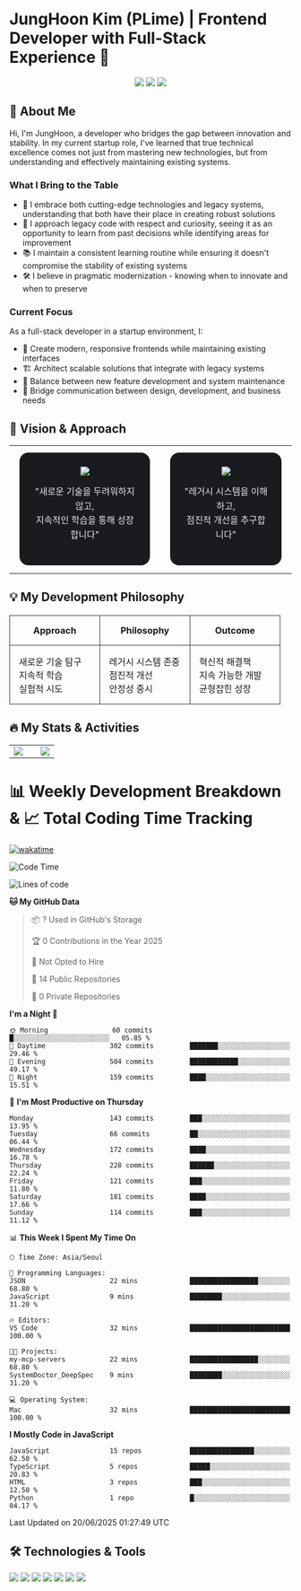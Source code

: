 # JungHoon Kim (PLime) | Frontend Developer with Full-Stack Experience 🚀

<div align="center">
  <img src="https://img.shields.io/badge/Role-Frontend%20Focused-blue" />
  <img src="https://img.shields.io/badge/Approach-Full%20Stack-green" />
  <img src="https://img.shields.io/badge/Status-Open%20to%20Work-brightgreen" />
</div>

<h2 align="left">🚀 About Me</h2>

Hi, I'm JungHoon, a developer who bridges the gap between innovation and stability. In my current startup role, I've learned that true technical excellence comes not just from mastering new technologies, but from understanding and effectively maintaining existing systems.

### What I Bring to the Table
- 🔄 I embrace both cutting-edge technologies and legacy systems, understanding that both have their place in creating robust solutions
- 🎯 I approach legacy code with respect and curiosity, seeing it as an opportunity to learn from past decisions while identifying areas for improvement
- 📚 I maintain a consistent learning routine while ensuring it doesn't compromise the stability of existing systems
- 🛠️ I believe in pragmatic modernization - knowing when to innovate and when to preserve

### Current Focus
As a full-stack developer in a startup environment, I:
- 🎨 Create modern, responsive frontends while maintaining existing interfaces
- 🏗️ Architect scalable solutions that integrate with legacy systems
- 📐 Balance between new feature development and system maintenance
- 🤝 Bridge communication between design, development, and business needs

<h2 align="left">🎯 Vision & Approach</h2>


<div align="center">
<table width="100%" cellspacing="0" cellpadding="0">
<tr>
<td>
<div align="center" style="background: #1a1b1e; padding: 25px; border-radius: 16px; margin: 10px;">
<div style="margin-bottom: 15px;">
<img src="https://img.shields.io/badge/NEW-Learning%20Latest%20Tech-4299E1?style=for-the-badge&logoColor=white&labelColor=2D3748" />
</div>
<p style="color: #E2E8F0; font-size: 16px; line-height: 1.6;">
"새로운 기술을 두려워하지 않고,<br/>지속적인 학습을 통해 성장합니다"
</p>
</div>
</td>
<td>
<div align="center" style="background: #1a1b1e; padding: 25px; border-radius: 16px; margin: 10px;">
<div style="margin-bottom: 15px;">
<img src="https://img.shields.io/badge/LEGACY-System%20Expert-48BB78?style=for-the-badge&logoColor=white&labelColor=2D3748" />
</div>
<p style="color: #E2E8F0; font-size: 16px; line-height: 1.6;">
"레거시 시스템을 이해하고,<br/>점진적 개선을 추구합니다"
</p>
</div>
</td>
</tr>
</table>
</div>

<h2 align="left">💡 My Development Philosophy</h2>

<div align="center" style="width: 100%; margin: 20px 0;">
<table style="width: 100%; border-collapse: collapse;">
<thead>
<tr>
<th style="width: 33%; text-align: center; padding: 16px; border: 1px solid #2d3748;">Approach</th>
<th style="width: 33%; text-align: center; padding: 16px; border: 1px solid #2d3748;">Philosophy</th>
<th style="width: 33%; text-align: center; padding: 16px; border: 1px solid #2d3748;">Outcome</th>
</tr>
</thead>
<tbody>
<tr>
<td style="vertical-align: top; padding: 16px; border: 1px solid #2d3748;">
<ul style="list-style-type: none; padding-left: 0; margin: 0;">
<li>새로운 기술 탐구</li>
<li>지속적 학습</li>
<li>실험적 시도</li>
</ul>
</td>
<td style="vertical-align: top; padding: 16px; border: 1px solid #2d3748;">
<ul style="list-style-type: none; padding-left: 0; margin: 0;">
<li>레거시 시스템 존중</li>
<li>점진적 개선</li>
<li>안정성 중시</li>
</ul>
</td>
<td style="vertical-align: top; padding: 16px; border: 1px solid #2d3748;">
<ul style="list-style-type: none; padding-left: 0; margin: 0;">
<li>혁신적 해결책</li>
<li>지속 가능한 개발</li>
<li>균형잡힌 성장</li>
</ul>
</td>
</tr>
</tbody>
</table>
</div>

<h2 align="left">🔥 My Stats & Activities</h2>

<div align="center">
<table>
<tr>
<td valign="center" width="60%">
<img src="https://github-readme-stats.vercel.app/api?username=JungHoon0814&show_icons=true&hide_border=true&title_color=3178C6&text_color=8b949e&icon_color=3178C6&bg_color=00000000&hide_title=false&hide_rank=false&include_all_commits=true&count_private=true&custom_title=Lime's%20Github%20Stats&card_width=600" />
</td>
<td valign="center" width="40%">
<img src="https://github-readme-stats.vercel.app/api/top-langs/?username=JungHoon0814&layout=compact&hide_border=true&title_color=3178C6&text_color=8b949e&bg_color=00000000&langs_count=6&custom_title=Most%20Used%20Languages" />
</td>
</tr>
</table>
</div>

# 📊 Weekly Development Breakdown & 📈 Total Coding Time Tracking

[![wakatime](https://wakatime.com/badge/user/004f411d-5735-4222-8703-487a7c04c138.svg)](https://wakatime.com/@004f411d-5735-4222-8703-487a7c04c138)

<!--START_SECTION:waka-->
![Code Time](http://img.shields.io/badge/Code%20Time-273%20hrs%2011%20mins-blue)

![Lines of code](https://img.shields.io/badge/From%20Hello%20World%20I%27ve%20Written-2.5%20million%20lines%20of%20code-blue)

**🐱 My GitHub Data** 

> 📦 ? Used in GitHub's Storage 
 > 
> 🏆 0 Contributions in the Year 2025
 > 
> 🚫 Not Opted to Hire
 > 
> 📜 14 Public Repositories 
 > 
> 🔑 0 Private Repositories 
 > 
**I'm a Night 🦉** 

```text
🌞 Morning                60 commits          █░░░░░░░░░░░░░░░░░░░░░░░░   05.85 % 
🌆 Daytime                302 commits         ███████░░░░░░░░░░░░░░░░░░   29.46 % 
🌃 Evening                504 commits         ████████████░░░░░░░░░░░░░   49.17 % 
🌙 Night                  159 commits         ████░░░░░░░░░░░░░░░░░░░░░   15.51 % 
```
📅 **I'm Most Productive on Thursday** 

```text
Monday                   143 commits         ███░░░░░░░░░░░░░░░░░░░░░░   13.95 % 
Tuesday                  66 commits          ██░░░░░░░░░░░░░░░░░░░░░░░   06.44 % 
Wednesday                172 commits         ████░░░░░░░░░░░░░░░░░░░░░   16.78 % 
Thursday                 228 commits         ██████░░░░░░░░░░░░░░░░░░░   22.24 % 
Friday                   121 commits         ███░░░░░░░░░░░░░░░░░░░░░░   11.80 % 
Saturday                 181 commits         ████░░░░░░░░░░░░░░░░░░░░░   17.66 % 
Sunday                   114 commits         ███░░░░░░░░░░░░░░░░░░░░░░   11.12 % 
```


📊 **This Week I Spent My Time On** 

```text
🕑︎ Time Zone: Asia/Seoul

💬 Programming Languages: 
JSON                     22 mins             █████████████████░░░░░░░░   68.80 % 
JavaScript               9 mins              ████████░░░░░░░░░░░░░░░░░   31.20 % 

🔥 Editors: 
VS Code                  32 mins             █████████████████████████   100.00 % 

🐱‍💻 Projects: 
my-mcp-servers           22 mins             █████████████████░░░░░░░░   68.80 % 
SystemDoctor_DeepSpec    9 mins              ████████░░░░░░░░░░░░░░░░░   31.20 % 

💻 Operating System: 
Mac                      32 mins             █████████████████████████   100.00 % 
```

**I Mostly Code in JavaScript** 

```text
JavaScript               15 repos            ████████████████░░░░░░░░░   62.50 % 
TypeScript               5 repos             █████░░░░░░░░░░░░░░░░░░░░   20.83 % 
HTML                     3 repos             ███░░░░░░░░░░░░░░░░░░░░░░   12.50 % 
Python                   1 repo              █░░░░░░░░░░░░░░░░░░░░░░░░   04.17 % 
```




 Last Updated on 20/06/2025 01:27:49 UTC
<!--END_SECTION:waka-->

<h2 align="left">🛠️ Technologies & Tools</h2>


<p>
  <img src="https://img.shields.io/badge/HTML5-E34F26?style=for-the-badge&logo=html5&logoColor=white" />
  <img src="https://img.shields.io/badge/CSS3-1572B6?style=for-the-badge&logo=css3&logoColor=white" />
  <img src="https://img.shields.io/badge/Sass-CC6699?style=for-the-badge&logo=sass&logoColor=white" />
  <img src="https://img.shields.io/badge/JavaScript-F7DF1E?style=for-the-badge&logo=javascript&logoColor=black" />
  <img src="https://img.shields.io/badge/TypeScript-3178C6?style=for-the-badge&logo=typescript&logoColor=white" />
  <img src="https://img.shields.io/badge/React-61DAFB?style=for-the-badge&logo=react&logoColor=black" />
  <img src="https://img.shields.io/badge/Figma-F24E1E?style=for-the-badge&logo=figma&logoColor=white" />
</p>


<!---
JungHoon0814/JungHoon0814 is a ✨ special ✨ repository because its `README.md` (this file) appears on your GitHub profile.
You can click the Preview link to take a look at your changes.
--->
